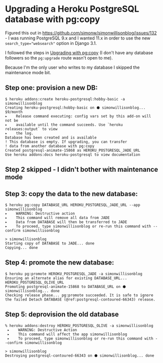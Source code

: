 # Upgrading a Heroku PostgreSQL database with pg:copy

Figured this out in https://github.com/simonw/simonwillisonblog/issues/132 - I was running PostgreSQL 9.x and I wanted 11.x in order to use the new `search_type="websearch"` option in Django 3.1.

I followed the steps in [Upgrading with pg:copy](https://devcenter.heroku.com/articles/upgrading-heroku-postgres-databases#upgrading-with-pg-copy) (I don't have any database followers so the `pg:upgrade` route wasn't open to me).

Because I'm the only user who writes to my database I skipped the maintenance mode bit.

## Step one: provision a new DB:

    $ heroku addons:create heroku-postgresql:hobby-basic -a simonwillisonblog
    Creating heroku-postgresql:hobby-basic on ⬢ simonwillisonblog... $9/month
    ▸    Release command executing: config vars set by this add-on will not be
    ▸    available until the command succeeds. Use `heroku releases:output` to view
    ▸    the log.
    Database has been created and is available
    ! This database is empty. If upgrading, you can transfer
    ! data from another database with pg:copy
    Created postgresql-animate-15868 as HEROKU_POSTGRESQL_JADE_URL
    Use heroku addons:docs heroku-postgresql to view documentation

## Step 2 skipped - I didn't bother with maintenance mode

## Step 3: copy the data to the new database:
```
$ heroku pg:copy DATABASE_URL HEROKU_POSTGRESQL_JADE_URL --app simonwillisonblog
▸    WARNING: Destructive action
▸    This command will remove all data from JADE
▸    Data from DATABASE will then be transferred to JADE
▸    To proceed, type simonwillisonblog or re-run this command with --confirm simonwillisonblog

> simonwillisonblog
Starting copy of DATABASE to JADE... done
Copying... done
```

## Step 4: promote the new database:
```
$ heroku pg:promote HEROKU_POSTGRESQL_JADE -a simonwillisonblog
Ensuring an alternate alias for existing DATABASE_URL... HEROKU_POSTGRESQL_OLIVE_URL
Promoting postgresql-animate-15868 to DATABASE_URL on ⬢ simonwillisonblog... done
Checking release phase... pg:promote succeeded. It is safe to ignore the failed Detach DATABASE (@ref:postgresql-contoured-66343) release.
```

## Step 5: deprovision the old database
```
% heroku addons:destroy HEROKU_POSTGRESQL_OLIVE -a simonwillisonblog
 ▸    WARNING: Destructive Action
 ▸    This command will affect the app simonwillisonblog
 ▸    To proceed, type simonwillisonblog or re-run this command with --confirm simonwillisonblog

> simonwillisonblog
Destroying postgresql-contoured-66343 on ⬢ simonwillisonblog... done
```
